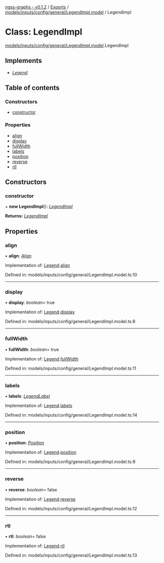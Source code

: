 [ngss-graphs - v0.1.2](../README.md) / [Exports](../modules.md) / [models/inputs/config/general/LegendImpl.model](../modules/models_inputs_config_general_legendimpl_model.md) / LegendImpl

# Class: LegendImpl

[models/inputs/config/general/LegendImpl.model](../modules/models_inputs_config_general_legendimpl_model.md).LegendImpl

## Implements

- [*Legend*](../interfaces/interfaces_config_general_legend_interface.legend.md)

## Table of contents

### Constructors

- [constructor](models_inputs_config_general_legendimpl_model.legendimpl.md#constructor)

### Properties

- [align](models_inputs_config_general_legendimpl_model.legendimpl.md#align)
- [display](models_inputs_config_general_legendimpl_model.legendimpl.md#display)
- [fullWidth](models_inputs_config_general_legendimpl_model.legendimpl.md#fullwidth)
- [labels](models_inputs_config_general_legendimpl_model.legendimpl.md#labels)
- [position](models_inputs_config_general_legendimpl_model.legendimpl.md#position)
- [reverse](models_inputs_config_general_legendimpl_model.legendimpl.md#reverse)
- [rtl](models_inputs_config_general_legendimpl_model.legendimpl.md#rtl)

## Constructors

### constructor

\+ **new LegendImpl**(): [*LegendImpl*](models_inputs_config_general_legendimpl_model.legendimpl.md)

**Returns:** [*LegendImpl*](models_inputs_config_general_legendimpl_model.legendimpl.md)

## Properties

### align

• **align**: [*Align*](../enums/models_inputs_enum_align_enum.align.md)

Implementation of: [Legend](../interfaces/interfaces_config_general_legend_interface.legend.md).[align](../interfaces/interfaces_config_general_legend_interface.legend.md#align)

Defined in: models/inputs/config/general/LegendImpl.model.ts:10

___

### display

• **display**: *boolean*= true

Implementation of: [Legend](../interfaces/interfaces_config_general_legend_interface.legend.md).[display](../interfaces/interfaces_config_general_legend_interface.legend.md#display)

Defined in: models/inputs/config/general/LegendImpl.model.ts:8

___

### fullWidth

• **fullWidth**: *boolean*= true

Implementation of: [Legend](../interfaces/interfaces_config_general_legend_interface.legend.md).[fullWidth](../interfaces/interfaces_config_general_legend_interface.legend.md#fullwidth)

Defined in: models/inputs/config/general/LegendImpl.model.ts:11

___

### labels

• **labels**: [*LegendLabel*](../interfaces/interfaces_config_general_shared_legendlabel_interface.legendlabel.md)

Implementation of: [Legend](../interfaces/interfaces_config_general_legend_interface.legend.md).[labels](../interfaces/interfaces_config_general_legend_interface.legend.md#labels)

Defined in: models/inputs/config/general/LegendImpl.model.ts:14

___

### position

• **position**: [*Position*](../enums/models_inputs_enum_position_enum.position.md)

Implementation of: [Legend](../interfaces/interfaces_config_general_legend_interface.legend.md).[position](../interfaces/interfaces_config_general_legend_interface.legend.md#position)

Defined in: models/inputs/config/general/LegendImpl.model.ts:9

___

### reverse

• **reverse**: *boolean*= false

Implementation of: [Legend](../interfaces/interfaces_config_general_legend_interface.legend.md).[reverse](../interfaces/interfaces_config_general_legend_interface.legend.md#reverse)

Defined in: models/inputs/config/general/LegendImpl.model.ts:12

___

### rtl

• **rtl**: *boolean*= false

Implementation of: [Legend](../interfaces/interfaces_config_general_legend_interface.legend.md).[rtl](../interfaces/interfaces_config_general_legend_interface.legend.md#rtl)

Defined in: models/inputs/config/general/LegendImpl.model.ts:13
